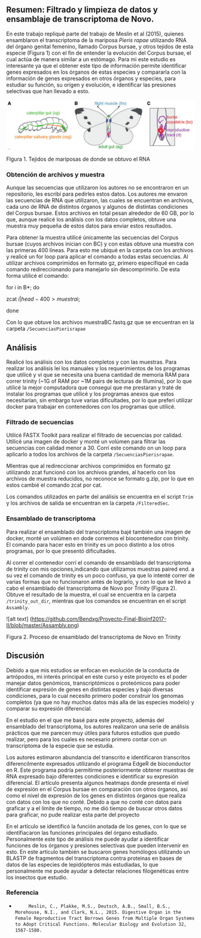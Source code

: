 ## Resumen: Filtrado y limpieza de datos y ensamblaje de transcriptoma de Novo.

En este trabajo repliqué parte del trabajo de Meslin
et al (2015), quienes ensamblaron el transcriptoma de la mariposa *Pieris rapae* utilizando RNA del órgano genital femenino, llamado Corpus bursae, y otros tejidos de esta especie (Figura 1) con el fin de entender la evolución del Corpus bursae, el cual actúa de manera similar a un estómago. Para mi este estudio es interesante ya que el obtener este tipo de información permite identificar genes expresados en los órganos de estas especies y compararla con la información de genes expresados en otros órganos y especies, para estudiar su función, su orígen y evolución, e identificar las presiones selectivas que han llevado a esto.

![alt text](https://github.com/Bendxg/Proyecto-Final-Bioinf2017-II/blob/master/ButterflyRNA.png)

FIgura 1. Tejidos de mariposas de donde se obtuvo el RNA

### Obtención de archivos y muestra

Aunque las secuencias que utilizaron los autores no se encontraron en un repositorio, les escribí para pedirles estos datos. Los autores me envaron las secuencias de RNA que utilizaron, las cuales se encuentran en archivos, cada uno de RNA de distintos órganos y algunos de distintas condiciones del Corpus bursae. Estos archivos en total pesan alrededor de 60 GB, por lo que, aunque realicé los análisis con los datos completos, obtuve una muestra muy pequeña de estos datos para enviar estos resultados.

Para obtener la muestra utilicé únicamente las secuencias del Corpus bursae (cuyos archivos inician con BC) y con estas obtuve una muestra con las primeras 400 líneas. Para esto me ubiqué en la carpeta con los archivos y realicé un for loop para aplicar el comando a todas estas secuencias. Al utilizar archivos comprimidos en formato gz, primero especifiqué en cada comando redireccionando para manejarlo sin descomprimirlo. De esta forma utilicé el comando:

for i in B*; do

zcat $i | head -400  > muestra$i;

done

Con lo que obtuve los archivos muestraBC<string>.fastq.gz que se encuentran en la carpeta `/SecuenciasPierisrapae`

## Análisis

Realicé los análisis  con los datos completos y con las muestras. Para realizar los análisis leí los manuales y los requerimientos de los programas que utilicé y ví que se necesita una buena cantidad de memoria RAM para correr trinity (~1G of RAM por ~1M pairs de lecturas de Illumina), por lo que utilicé la mejor computadora que conseguí que me prestaran y traté de instalar los programas que utilicé y los programas anexos que estos necesitarían, sin embargo tuve varias dificultades, por lo que preferí utilizar docker para trabajar en contenedores con los programas que utilicé.

### Filtrado de secuencias

Utilicé FASTX Toolkit para realizar el filtrado de secuencias por calidad. Utilicé una imagen de docker y monté un volúmen para filtrar las secuencias con calidad menor a 30. Corrí este comando on un loop para aplicarlo a todos los archivos de la carpeta `/SecuenciasPierisrapae`.

MIentras que al redireccionar archivos comprimidos en formato gz utilizando zcat funcionó con los archivos grandes, al hacerlo con los archivos de muestra reducidos, no reconoce se formato g.zip, por lo que en estos cambié el comando zcat por cat.

Los comandos utilizados en parte del análisis se encuentra en el script  `Trim`  y los archivos de salida se encuentran en la carpeta `/FilteredSec`.

### Ensamblado de transcriptoma

Para realizar el ensamblado del transcriptoma bajé también una imagen de docker, monté un volúmen en dode corremos el biocontenedor con trinity. El comando para hacer esto en trinity es un poco distinto a los otros programas, por lo que presentó dificultades. 

Al correr el contenedor corrí el comando de ensamblado del transcriptoma de trinity con mis opciones,indicando que utilizamos muestras paired end. a su vez el comando de trinity es un poco confuso, ya que lo intenté correr de varias formas que no funcionaron antes de lograrlo, y con lo que se llevó a cabo el ensamblado del transcriptoma de Novo por Trinity (Figura 2). Obtuve el resultado de la muestra, el cual se encuentra en la carpeta `/trinity_out_dir`, mientras que los comandos se encuentran en el script  `Assambly`.

![alt text] (https://github.com/Bendxg/Proyecto-Final-Bioinf2017-II/blob/master/Assambly.png)

Figura 2. Proceso de ensamblado del transcriptoma de Novo en Trinity

## Discusión

 Debido a que mis estudios se enfocan en evolución de la conducta de artrópodos, mi interés principal en este curso y este proyecto es el poder manejar datos genómicos, transcriptómicos o proteómicos para poder identificar expresión de genes en distintas especies  y bajo diversas condiciones, para lo cual necesito primero poder construir los genomas completos (ya que no hay muchos datos más alla de las especies modelo) y comparar su expresión diferencial.
 
 En el estudio en el que me basé para este proyecto, además del ensamblado del transcriptoma, los autores realizaron una serie de análisis prácticos que me parecen muy útiles para futuros estudios que puedo realizar, pero para los cuales es necesario primero contar con un transcriptoma de la especie que se estudia.

 Los autores estimaron abundancia del transcrito e identificaron transcritos diferencilmente expresados utilizando el programa EdgeR de bioconductor en R. Este programa podría permitirme posteriormente obtener muestras de RNA expresado bajo diferentes condiciones e identificar su expresión diferencial. El artículo presenta algunos heatmaps donde presenta el nivel de expresión en el Corpus bursae en comparación con otros órganos, así como el nivel de expresión de los genes en distintos órganos que realiza con datos con los que no conté. Debido a que no conté con datos para graficar y a el límite de tiempo, no me dió tiempo de buscar otros datos para graficar, no pude realizar esta parte del proyecto
 


En el artículo se identificó la función anotada de los genes, con lo que se identifiacaron las funciones principales del órgano estudiado. Personalmente este tipo de análisis me puede ayudar a identificar funciones de los órganos y presiones selectivas que pueden intervenir en esto. En este artículo también se buscaron genes homólogos utilizando un BLASTP de fragmentos del transcriptoma contra proteinas en bases de datos de las especies de lepidópteros más estudiadas, lo que personalmente me puede ayudar a detectar relaciones filogenéticas entre los insectos que estudio.

### Referencia

-          Meslin, C., Plakke, M.S., Deutsch, A.B., Small, B.S., Morehouse, N.I., and Clark, N.L., 2015. Digestive Organ in the Female Reproductive Tract Borrows Genes from Multiple Organ Systems to Adopt Critical Functions. Molecular Biology and Evolution 32, 1567-1580.
